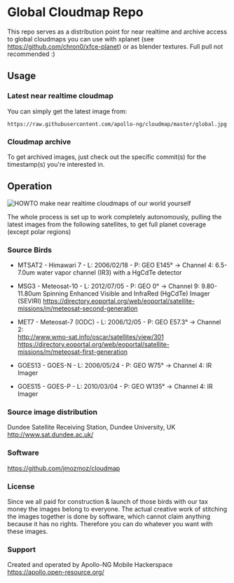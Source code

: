 # Global Cloudmap Repo

This repo serves as a distribution point for near realtime and archive access to global cloudmaps you can use with xplanet (see  https://github.com/chron0/xfce-planet) or as blender textures. Full pull not recommended :)


## Usage

### Latest near realtime cloudmap

You can simply get the latest image from:

    https://raw.githubusercontent.com/apollo-ng/cloudmap/master/global.jpg

### Cloudmap archive

To get archived images, just check out the specific commit(s) for the timestamp(s) you're interested in.

## Operation

![HOWTO make near realtime cloudmaps of our world yourself](https://raw.githubusercontent.com/apollo-ng/couldmap/master/howto_global_cloudmap.jpg "HOWTO make near realtime cloudmaps of our world yourself")

The whole process is set up to work completely autonomously, pulling the latest images from
the following satellites, to get full planet coverage (except polar regions)

### Source Birds

  * MTSAT2 - Himawari 7 - L: 2006/02/18 - P: GEO E145°
    -> Channel 4: 6.5-7.0um water vapor channel (IR3) with a HgCdTe detector

  * MSG3 - Meteosat-10 - L: 2012/07/05 - P: GEO 0°
    -> Channel 9: 9.80-11.80um Spinning Enhanced Visible and InfraRed (HgCdTe) Imager (SEVIRI)
    https://directory.eoportal.org/web/eoportal/satellite-missions/m/meteosat-second-generation 

  * MET7 - Meteosat-7 (IODC) - L: 2006/12/05 - P: GEO E57.3°
    -> Channel 2:  
    http://www.wmo-sat.info/oscar/satellites/view/301
    https://directory.eoportal.org/web/eoportal/satellite-missions/m/meteosat-first-generation

  * GOES13 - GOES-N - L: 2006/05/24 - P: GEO W75° 
    -> Channel 4: IR Imager

  * GOES15 - GOES-P - L: 2010/03/04 - P: GEO W135°
    -> Channel 4: IR Imager

### Source image distribution

  Dundee Satellite Receiving Station, Dundee University, UK
  http://www.sat.dundee.ac.uk/

### Software

  https://github.com/jmozmoz/cloudmap

### License

Since we all paid for construction & launch of those birds with our tax
money the images belong to everyone. The actual creative work of stitching
the images together is done by software, which cannot claim anything
because it has no rights. Therefore you can do whatever you want with
these images.

### Support

Created and operated by Apollo-NG Mobile Hackerspace
https://apollo.open-resource.org/


